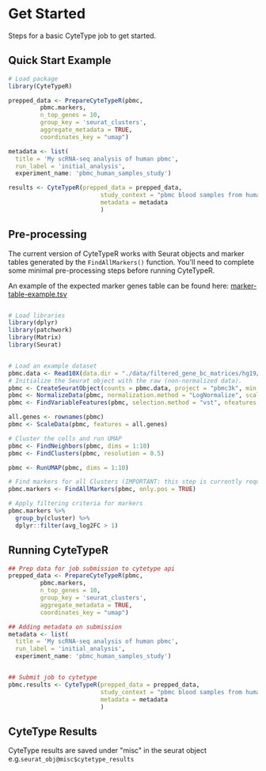 # Get Started
Steps for a basic CyteType job to get started.
## Quick Start Example
``` R
# Load package
library(CyteTypeR)

prepped_data <- PrepareCyteTypeR(pbmc,
         pbmc.markers,
         n_top_genes = 10,
         group_key = 'seurat_clusters',
         aggregate_metadata = TRUE,
         coordinates_key = "umap")

metadata <- list(
  title = 'My scRNA-seq analysis of human pbmc',
  run_label = 'initial_analysis',
  experiment_name: 'pbmc_human_samples_study')

results <- CyteTypeR(prepped_data = prepped_data, 
                          study_context = "pbmc blood samples from humans", 
                          metadata = metadata
                          )
```

## Pre-processing
The current version of CyteTypeR works with Seurat objects and marker tables generated by the ```FindAllMarkers()``` function. You'll need to complete some minimal pre-processing steps before running CyteTypeR.

An example of the expected marker genes table can be found here: [marker-table-example.tsv](inst/marker-table-example.tsv)

``` R

# Load libraries
library(dplyr)
library(patchwork)
library(Matrix)
library(Seurat)


# Load an example dataset
pbmc.data <- Read10X(data.dir = "./data/filtered_gene_bc_matrices/hg19/")
# Initialize the Seurat object with the raw (non-normalized data).
pbmc <- CreateSeuratObject(counts = pbmc.data, project = "pbmc3k", min.cells = 3, min.features = 200)
pbmc <- NormalizeData(pbmc, normalization.method = "LogNormalize", scale.factor = 10000)
pbmc <- FindVariableFeatures(pbmc, selection.method = "vst", nfeatures = 2000)

all.genes <- rownames(pbmc)
pbmc <- ScaleData(pbmc, features = all.genes)

# Cluster the cells and run UMAP 
pbmc <- FindNeighbors(pbmc, dims = 1:10)
pbmc <- FindClusters(pbmc, resolution = 0.5)

pbmc <- RunUMAP(pbmc, dims = 1:10)

# Find markers for all Clusters (IMPORTANT: this step is currently required for using CyteTypeR)
pbmc.markers <- FindAllMarkers(pbmc, only.pos = TRUE)

# Apply filtering criteria for markers
pbmc.markers %>%
  group_by(cluster) %>%
  dplyr::filter(avg_log2FC > 1)

```

## Running CyteTypeR
``` R
## Prep data for job submission to cytetype api
prepped_data <- PrepareCyteTypeR(pbmc,
         pbmc.markers,
         n_top_genes = 10,
         group_key = 'seurat_clusters',
         aggregate_metadata = TRUE,
         coordinates_key = "umap")

## Adding metadata on submission
metadata <- list(
  title = 'My scRNA-seq analysis of human pbmc',
  run_label = 'initial_analysis',
  experiment_name: 'pbmc_human_samples_study')


## Submit job to cytetype
pbmc.results <- CyteTypeR(prepped_data = prepped_data, 
                          study_context = "pbmc blood samples from humans", 
                          metadata = metadata
                          )


```

## CyteType Results
CyteType results are saved under "misc" in the seurat object e.g.```seurat_obj@misc$cytetype_results```
